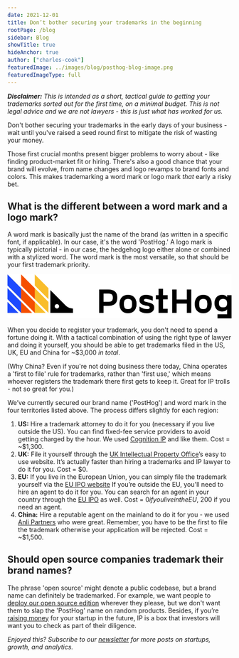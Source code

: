 ```yaml
---
date: 2021-12-01
title: Don’t bother securing your trademarks in the beginning
rootPage: /blog
sidebar: Blog
showTitle: true
hideAnchor: true
author: ["charles-cook"]
featuredImage: ../images/blog/posthog-blog-image.png
featuredImageType: full
---
```

_**Disclaimer:** This is intended as a short, tactical guide to getting your trademarks sorted out for the first time, on a minimal budget. This is *not* legal advice and we are not lawyers - this is just what has worked for us._

Don't bother securing your trademarks in the early days of your business - wait until you've raised a seed round first to mitigate the risk of wasting your money. 

Those first crucial months present bigger problems to worry about - like finding product-market fit or hiring. There's also a good chance that your brand will evolve, from name changes and logo revamps to brand fonts and colors. This makes trademarking a word mark or logo mark _that_ early a risky bet.

## What is the different between a word mark and a logo mark?

A word mark is basically just the name of the brand (as written in a specific font, if applicable). In our case, it's the word 'PostHog.' A logo mark is typically pictorial - in our case, the hedgehog logo either alone or combined with a stylized word. The word mark is the most versatile, so that should be your first trademark priority.

![The PostHog Logo](../images/logos/posthog-logo-800x155-png.png) 

When you decide to register your trademark, you don't need to spend a fortune doing it. With a tactical combination of using the right type of lawyer and doing it yourself, you should be able to get trademarks filed in the US, UK, EU and China for ~$3,000 _in total_.

(Why China? Even if you're not doing business there today, China operates a 'first to file' rule for trademarks, rather than 'first use,' which means whoever registers the trademark there first gets to keep it. Great for IP trolls - not so great for you.)

We’ve currently secured our brand name ('PostHog') and word mark in the four territories listed above. The process differs slightly for each region:

1. **US:** Hire a trademark attorney to do it for you (necessary if you live outside the US). You can find fixed-fee service providers to avoid getting charged by the hour. We used [Cognition IP](https://www.cognitionip.com/) and like them. Cost = ~$1,300.  
2. **UK:** File it yourself through the [UK Intellectual Property Office](https://www.gov.uk/topic/intellectual-property/trade-marks)’s easy to use website. It’s actually faster than hiring a trademarks and IP lawyer to do it for you. Cost = $0. 
3. **EU:** If you live in the European Union, you can simply file the trademark yourself via the [EU IPO website](https://euipo.europa.eu/ohimportal/en/apply-now) If you’re outside the EU, you'll need to hire an agent to do it for you. You can search for an agent in your country through the [EU IPO](https://euipo.europa.eu/eSearch/#advanced/representatives) as well. Cost = $0 if you live in the EU, ~$200 if you need an agent. 
4. **China:** Hire a reputable agent on the mainland to do it for you - we used [Anli Partners](http://www.anlilaw.com/100040/) who were great. Remember, you have to be the first to file the trademark otherwise your application will be rejected. Cost = ~$1,500. 

## Should open source companies trademark their brand names?

The phrase 'open source' might denote a public codebase, but a brand name can definitely be trademarked. For example, we want people to [deploy our open source edition](https://github.com/PostHog/posthog) wherever they please, but we don't want them to slap the 'PostHog' name on random products. Besides, if you’re [raising money](https://posthog.com/blog/open-source-business-models) for your startup in the future, IP is a box that investors will want you to check as part of their diligence. 

_Enjoyed this? Subscribe to our [newsletter](https://posthog.com/newsletter) for more posts on startups, growth, and analytics._

